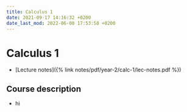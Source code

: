 ```yaml
---
title: Calculus 1
date: 2021-09-17 14:16:32 +0200
date_last_mod: 2022-06-08 17:53:58 +0200
---
```


# Calculus 1

- [Lecture notes]({% link notes/pdf/year-2/calc-1/lec-notes.pdf %})

## Course description

- hi
